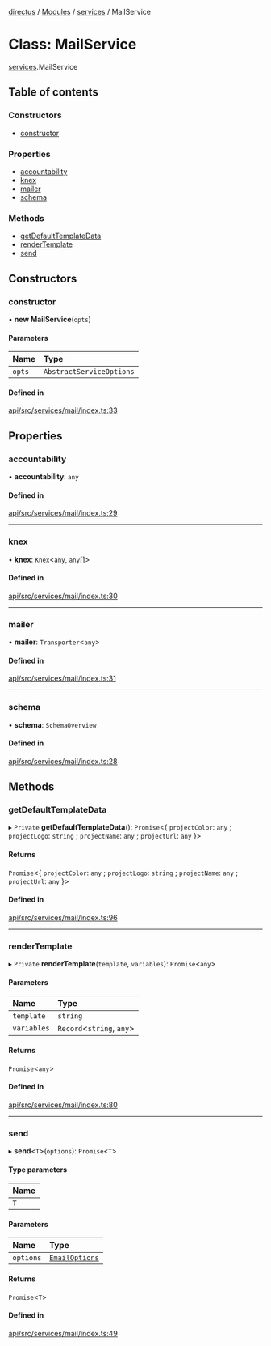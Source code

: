 [directus](../README.md) / [Modules](../modules.md) / [services](../modules/services.md) / MailService

# Class: MailService

[services](../modules/services.md).MailService

## Table of contents

### Constructors

- [constructor](services.MailService.md#constructor)

### Properties

- [accountability](services.MailService.md#accountability)
- [knex](services.MailService.md#knex)
- [mailer](services.MailService.md#mailer)
- [schema](services.MailService.md#schema)

### Methods

- [getDefaultTemplateData](services.MailService.md#getdefaulttemplatedata)
- [renderTemplate](services.MailService.md#rendertemplate)
- [send](services.MailService.md#send)

## Constructors

### constructor

• **new MailService**(`opts`)

#### Parameters

| Name | Type |
| :------ | :------ |
| `opts` | `AbstractServiceOptions` |

#### Defined in

[api/src/services/mail/index.ts:33](https://github.com/directus/directus/blob/9368dbd0c/api/src/services/mail/index.ts#L33)

## Properties

### accountability

• **accountability**: `any`

#### Defined in

[api/src/services/mail/index.ts:29](https://github.com/directus/directus/blob/9368dbd0c/api/src/services/mail/index.ts#L29)

___

### knex

• **knex**: `Knex`<`any`, `any`[]\>

#### Defined in

[api/src/services/mail/index.ts:30](https://github.com/directus/directus/blob/9368dbd0c/api/src/services/mail/index.ts#L30)

___

### mailer

• **mailer**: `Transporter`<`any`\>

#### Defined in

[api/src/services/mail/index.ts:31](https://github.com/directus/directus/blob/9368dbd0c/api/src/services/mail/index.ts#L31)

___

### schema

• **schema**: `SchemaOverview`

#### Defined in

[api/src/services/mail/index.ts:28](https://github.com/directus/directus/blob/9368dbd0c/api/src/services/mail/index.ts#L28)

## Methods

### getDefaultTemplateData

▸ `Private` **getDefaultTemplateData**(): `Promise`<{ `projectColor`: `any` ; `projectLogo`: `string` ; `projectName`: `any` ; `projectUrl`: `any`  }\>

#### Returns

`Promise`<{ `projectColor`: `any` ; `projectLogo`: `string` ; `projectName`: `any` ; `projectUrl`: `any`  }\>

#### Defined in

[api/src/services/mail/index.ts:96](https://github.com/directus/directus/blob/9368dbd0c/api/src/services/mail/index.ts#L96)

___

### renderTemplate

▸ `Private` **renderTemplate**(`template`, `variables`): `Promise`<`any`\>

#### Parameters

| Name | Type |
| :------ | :------ |
| `template` | `string` |
| `variables` | `Record`<`string`, `any`\> |

#### Returns

`Promise`<`any`\>

#### Defined in

[api/src/services/mail/index.ts:80](https://github.com/directus/directus/blob/9368dbd0c/api/src/services/mail/index.ts#L80)

___

### send

▸ **send**<`T`\>(`options`): `Promise`<`T`\>

#### Type parameters

| Name |
| :------ |
| `T` |

#### Parameters

| Name | Type |
| :------ | :------ |
| `options` | [`EmailOptions`](../modules/services.md#emailoptions) |

#### Returns

`Promise`<`T`\>

#### Defined in

[api/src/services/mail/index.ts:49](https://github.com/directus/directus/blob/9368dbd0c/api/src/services/mail/index.ts#L49)

